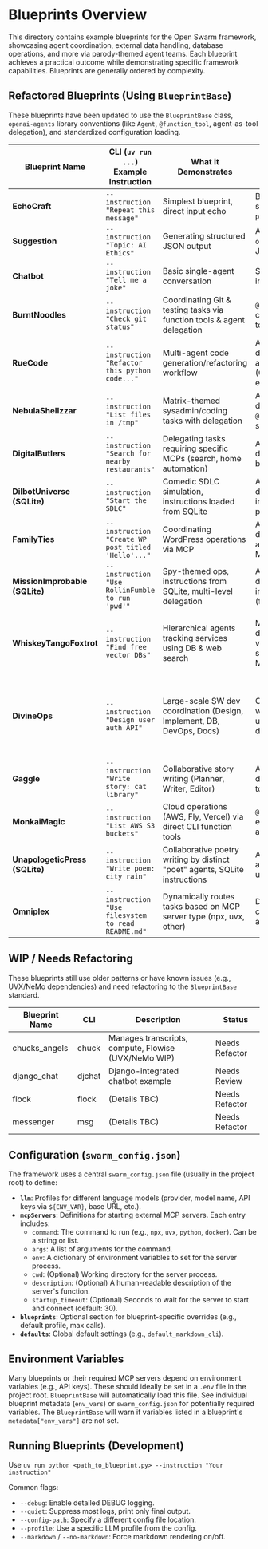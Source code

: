 # Blueprints Overview

This directory contains example blueprints for the Open Swarm framework, showcasing agent coordination, external data handling, database operations, and more via parody-themed agent teams. Each blueprint achieves a practical outcome while demonstrating specific framework capabilities. Blueprints are generally ordered by complexity.

## Refactored Blueprints (Using `BlueprintBase`)

These blueprints have been updated to use the `BlueprintBase` class, `openai-agents` library conventions (like `Agent`, `@function_tool`, agent-as-tool delegation), and standardized configuration loading.

| Blueprint Name                  | CLI (`uv run ...`) Example Instruction                | What it Demonstrates                                                           | Key Features                                                              | MCP Servers Used (Examples) |
|---------------------------------|-------------------------------------------------------|--------------------------------------------------------------------------------|---------------------------------------------------------------------------|-----------------------------|
| **EchoCraft**                   | `--instruction "Repeat this message"`                 | Simplest blueprint, direct input echo                                          | Basic `BlueprintBase` structure, Agent `process` override                 | None                        |
| **Suggestion**                  | `--instruction "Topic: AI Ethics"`                    | Generating structured JSON output                                              | Agent `output_type=TypedDict`, JSON mode                                  | None                        |
| **Chatbot**                     | `--instruction "Tell me a joke"`                      | Basic single-agent conversation                                                | Standard `Agent` interaction with LLM                                     | None                        |
| **BurntNoodles**                | `--instruction "Check git status"`                    | Coordinating Git & testing tasks via function tools & agent delegation       | `@function_tool` for CLI commands, Agent-as-tool delegation             | None                        |
| **RueCode**                     | `--instruction "Refactor this python code..."`        | Multi-agent code generation/refactoring workflow                             | Agent-as-tool delegation, specialized agent roles (Coordinator, Code, etc.) | memory                      |
| **NebulaShellzzar**             | `--instruction "List files in /tmp"`                  | Matrix-themed sysadmin/coding tasks with delegation                        | Agent-as-tool delegation, `@function_tool` for shell/code analysis    | memory                      |
| **DigitalButlers**              | `--instruction "Search for nearby restaurants"`       | Delegating tasks requiring specific MCPs (search, home automation)         | Agent-as-tool delegation, MCP usage by specialist agents                  | duckduckgo-search, home-assistant |
| **DilbotUniverse (SQLite)**     | `--instruction "Start the SDLC"`                      | Comedic SDLC simulation, instructions loaded from SQLite                     | Agent-as-tool delegation, SQLite integration for dynamic prompts          | sqlite                      |
| **FamilyTies**                  | `--instruction "Create WP post titled 'Hello'..."`    | Coordinating WordPress operations via MCP                                    | Agent-as-tool delegation, specialized agent using specific MCP (WP)     | server-wp-mcp               |
| **MissionImprobable (SQLite)**  | `--instruction "Use RollinFumble to run 'pwd'"`       | Spy-themed ops, instructions from SQLite, multi-level delegation             | Agent-as-tool delegation, SQLite integration, MCP usage (fs, shell, mem)  | memory, filesystem, mcp-shell |
| **WhiskeyTangoFoxtrot**       | `--instruction "Find free vector DBs"`                  | Hierarchical agents tracking services using DB & web search                | Multi-level agent delegation, SQLite, various search/scrape/doc MCPs    | sqlite, brave-search, mcp-npx-fetch, mcp-doc-forge, filesystem |
| **DivineOps**                   | `--instruction "Design user auth API"`                | Large-scale SW dev coordination (Design, Implement, DB, DevOps, Docs)      | Complex delegation, wide range of MCP usage (search, shell, db, fs...)  | memory, filesystem, mcp-shell, sqlite, sequential-thinking, brave-search |
| **Gaggle**                      | `--instruction "Write story: cat library"`            | Collaborative story writing (Planner, Writer, Editor)                        | Agent-as-tool delegation, function tools for writing steps                | None                        |
| **MonkaiMagic**                 | `--instruction "List AWS S3 buckets"`                 | Cloud operations (AWS, Fly, Vercel) via direct CLI function tools          | `@function_tool` for external CLIs, agent-as-tool delegation            | mcp-shell (for Sandy)       |
| **UnapologeticPress (SQLite)** | `--instruction "Write poem: city rain"`               | Collaborative poetry writing by distinct "poet" agents, SQLite instructions | Agent-as-tool (all-to-all), SQLite, broad MCP usage                       | Various (see blueprint)     |
| **Omniplex**                    | `--instruction "Use filesystem to read README.md"`    | Dynamically routes tasks based on MCP server type (npx, uvx, other)      | Dynamic agent/tool creation based on available MCPs                     | Dynamic (all available)     |

## WIP / Needs Refactoring

These blueprints still use older patterns or have known issues (e.g., UVX/NeMo dependencies) and need refactoring to the `BlueprintBase` standard.

| Blueprint Name          | CLI      | Description                                                  | Status          |
|-------------------------|----------|--------------------------------------------------------------|-----------------|
| chucks_angels           | chuck    | Manages transcripts, compute, Flowise (UVX/NeMo WIP)         | Needs Refactor  |
| django_chat             | djchat   | Django-integrated chatbot example                            | Needs Review    |
| flock                   | flock    | (Details TBC)                                                | Needs Refactor  |
| messenger               | msg      | (Details TBC)                                                | Needs Refactor  |

## Configuration (`swarm_config.json`)

The framework uses a central `swarm_config.json` file (usually in the project root) to define:

*   **`llm`**: Profiles for different language models (provider, model name, API keys via `${ENV_VAR}`, base URL, etc.).
*   **`mcpServers`**: Definitions for starting external MCP servers. Each entry includes:
    *   `command`: The command to run (e.g., `npx`, `uvx`, `python`, `docker`). Can be a string or list.
    *   `args`: A list of arguments for the command.
    *   `env`: A dictionary of environment variables to set for the server process.
    *   `cwd`: (Optional) Working directory for the server process.
    *   `description`: (Optional) A human-readable description of the server's function.
    *   `startup_timeout`: (Optional) Seconds to wait for the server to start and connect (default: 30).
*   **`blueprints`**: Optional section for blueprint-specific overrides (e.g., default profile, max calls).
*   **`defaults`**: Global default settings (e.g., `default_markdown_cli`).

## Environment Variables

Many blueprints or their required MCP servers depend on environment variables (e.g., API keys). These should ideally be set in a `.env` file in the project root. `BlueprintBase` will automatically load this file. See individual blueprint metadata (`env_vars`) or `swarm_config.json` for potentially required variables. The `BlueprintBase` will warn if variables listed in a blueprint's `metadata["env_vars"]` are not set.

## Running Blueprints (Development)

Use `uv run python <path_to_blueprint.py> --instruction "Your instruction"`

Common flags:
*   `--debug`: Enable detailed DEBUG logging.
*   `--quiet`: Suppress most logs, print only final output.
*   `--config-path`: Specify a different config file location.
*   `--profile`: Use a specific LLM profile from the config.
*   `--markdown` / `--no-markdown`: Force markdown rendering on/off.
